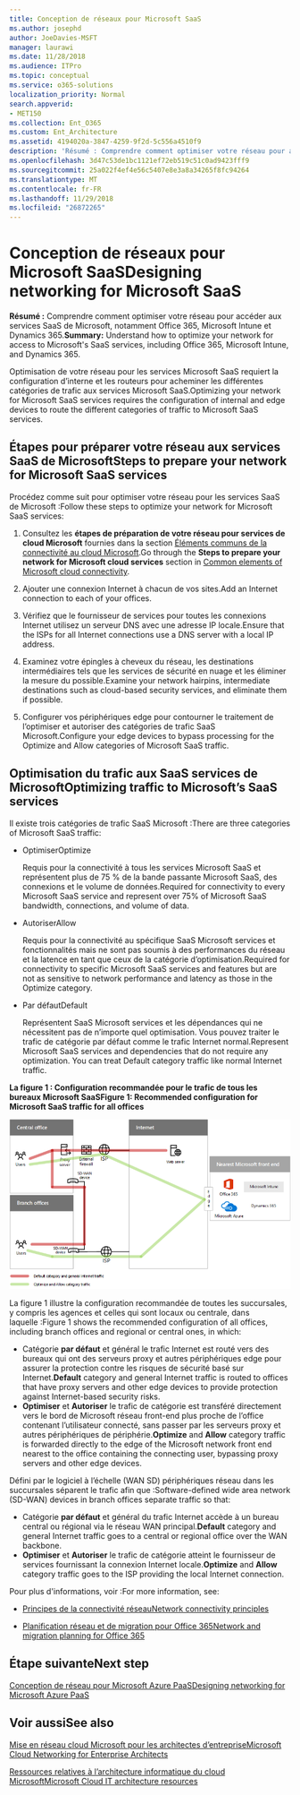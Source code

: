 ```yaml
---
title: Conception de réseaux pour Microsoft SaaS
ms.author: josephd
author: JoeDavies-MSFT
manager: laurawi
ms.date: 11/28/2018
ms.audience: ITPro
ms.topic: conceptual
ms.service: o365-solutions
localization_priority: Normal
search.appverid:
- MET150
ms.collection: Ent_O365
ms.custom: Ent_Architecture
ms.assetid: 4194020a-3847-4259-9f2d-5c556a4510f9
description: 'Résumé : Comprendre comment optimiser votre réseau pour accéder aux services SaaS de Microsoft, notamment Office 365, Microsoft Intune et Dynamics 365.'
ms.openlocfilehash: 3d47c53de1bc1121ef72eb519c51c0ad9423fff9
ms.sourcegitcommit: 25a022f4ef4e56c5407e8e3a8a34265f8fc94264
ms.translationtype: MT
ms.contentlocale: fr-FR
ms.lasthandoff: 11/29/2018
ms.locfileid: "26872265"
---
```

# <a name="designing-networking-for-microsoft-saas"></a><span data-ttu-id="3dfcd-103">Conception de réseaux pour Microsoft SaaS</span><span class="sxs-lookup"><span data-stu-id="3dfcd-103">Designing networking for Microsoft SaaS</span></span>

 <span data-ttu-id="3dfcd-104">**Résumé :** Comprendre comment optimiser votre réseau pour accéder aux services SaaS de Microsoft, notamment Office 365, Microsoft Intune et Dynamics 365.</span><span class="sxs-lookup"><span data-stu-id="3dfcd-104">**Summary:** Understand how to optimize your network for access to Microsoft's SaaS services, including Office 365, Microsoft Intune, and Dynamics 365.</span></span>
  
<span data-ttu-id="3dfcd-105">Optimisation de votre réseau pour les services Microsoft SaaS requiert la configuration d’interne et les routeurs pour acheminer les différentes catégories de trafic aux services Microsoft SaaS.</span><span class="sxs-lookup"><span data-stu-id="3dfcd-105">Optimizing your network for Microsoft SaaS services requires the configuration of internal and edge devices to route the different categories of traffic to Microsoft SaaS services.</span></span>
  
## <a name="steps-to-prepare-your-network-for-microsoft-saas-services"></a><span data-ttu-id="3dfcd-106">Étapes pour préparer votre réseau aux services SaaS de Microsoft</span><span class="sxs-lookup"><span data-stu-id="3dfcd-106">Steps to prepare your network for Microsoft SaaS services</span></span>

<span data-ttu-id="3dfcd-107">Procédez comme suit pour optimiser votre réseau pour les services SaaS de Microsoft :</span><span class="sxs-lookup"><span data-stu-id="3dfcd-107">Follow these steps to optimize your network for Microsoft SaaS services:</span></span>
  
1. <span data-ttu-id="3dfcd-108">Consultez les **étapes de préparation de votre réseau pour services de cloud Microsoft** fournies dans la section [Éléments communs de la connectivité au cloud Microsoft](common-elements-of-microsoft-cloud-connectivity.md).</span><span class="sxs-lookup"><span data-stu-id="3dfcd-108">Go through the **Steps to prepare your network for Microsoft cloud services** section in [Common elements of Microsoft cloud connectivity](common-elements-of-microsoft-cloud-connectivity.md).</span></span>
    
2. <span data-ttu-id="3dfcd-109">Ajouter une connexion Internet à chacun de vos sites.</span><span class="sxs-lookup"><span data-stu-id="3dfcd-109">Add an Internet connection to each of your offices.</span></span>
    
3. <span data-ttu-id="3dfcd-110">Vérifiez que le fournisseur de services pour toutes les connexions Internet utilisez un serveur DNS avec une adresse IP locale.</span><span class="sxs-lookup"><span data-stu-id="3dfcd-110">Ensure that the ISPs for all Internet connections use a DNS server with a local IP address.</span></span>
    
4. <span data-ttu-id="3dfcd-111">Examinez votre épingles à cheveux du réseau, les destinations intermédiaires tels que les services de sécurité en nuage et les éliminer la mesure du possible.</span><span class="sxs-lookup"><span data-stu-id="3dfcd-111">Examine your network hairpins, intermediate destinations such as cloud-based security services, and eliminate them if possible.</span></span>
    
5. <span data-ttu-id="3dfcd-112">Configurer vos périphériques edge pour contourner le traitement de l’optimiser et autoriser des catégories de trafic SaaS Microsoft.</span><span class="sxs-lookup"><span data-stu-id="3dfcd-112">Configure your edge devices to bypass processing for the Optimize and Allow categories of Microsoft SaaS traffic.</span></span>

## <a name="optimizing-traffic-to-microsofts-saas-services"></a><span data-ttu-id="3dfcd-113">Optimisation du trafic aux SaaS services de Microsoft</span><span class="sxs-lookup"><span data-stu-id="3dfcd-113">Optimizing traffic to Microsoft’s SaaS services</span></span>    

<span data-ttu-id="3dfcd-114">Il existe trois catégories de trafic SaaS Microsoft :</span><span class="sxs-lookup"><span data-stu-id="3dfcd-114">There are three categories of Microsoft SaaS traffic:</span></span>

- <span data-ttu-id="3dfcd-115">Optimiser</span><span class="sxs-lookup"><span data-stu-id="3dfcd-115">Optimize</span></span>

  <span data-ttu-id="3dfcd-116">Requis pour la connectivité à tous les services Microsoft SaaS et représentent plus de 75 % de la bande passante Microsoft SaaS, des connexions et le volume de données.</span><span class="sxs-lookup"><span data-stu-id="3dfcd-116">Required for connectivity to every Microsoft SaaS service and represent over 75% of Microsoft SaaS bandwidth, connections, and volume of data.</span></span>

- <span data-ttu-id="3dfcd-117">Autoriser</span><span class="sxs-lookup"><span data-stu-id="3dfcd-117">Allow</span></span>

  <span data-ttu-id="3dfcd-118">Requis pour la connectivité au spécifique SaaS Microsoft services et fonctionnalités mais ne sont pas soumis à des performances du réseau et la latence en tant que ceux de la catégorie d’optimisation.</span><span class="sxs-lookup"><span data-stu-id="3dfcd-118">Required for connectivity to specific Microsoft SaaS services and features but are not as sensitive to network performance and latency as those in the Optimize category.</span></span>

- <span data-ttu-id="3dfcd-119">Par défaut</span><span class="sxs-lookup"><span data-stu-id="3dfcd-119">Default</span></span>

  <span data-ttu-id="3dfcd-p101">Représentent SaaS Microsoft services et les dépendances qui ne nécessitent pas de n’importe quel optimisation. Vous pouvez traiter le trafic de catégorie par défaut comme le trafic Internet normal.</span><span class="sxs-lookup"><span data-stu-id="3dfcd-p101">Represent Microsoft SaaS services and dependencies that do not require any optimization. You can treat Default category traffic like normal Internet traffic.</span></span>


<span data-ttu-id="3dfcd-122">**La figure 1 : Configuration recommandée pour le trafic de tous les bureaux Microsoft SaaS**</span><span class="sxs-lookup"><span data-stu-id="3dfcd-122">**Figure 1: Recommended configuration for Microsoft SaaS traffic for all offices**</span></span>

![La figure 1 : Configuration recommandée pour le trafic de tous les bureaux Microsoft SaaS](media/Network-Poster/SaaS1.png)

<span data-ttu-id="3dfcd-124">La figure 1 illustre la configuration recommandée de toutes les succursales, y compris les agences et celles qui sont locaux ou centrale, dans laquelle :</span><span class="sxs-lookup"><span data-stu-id="3dfcd-124">Figure 1 shows the recommended configuration of all offices, including branch offices and regional or central ones, in which:</span></span>

- <span data-ttu-id="3dfcd-125">Catégorie **par défaut** et général le trafic Internet est routé vers des bureaux qui ont des serveurs proxy et autres périphériques edge pour assurer la protection contre les risques de sécurité basé sur Internet.</span><span class="sxs-lookup"><span data-stu-id="3dfcd-125">**Default** category and general Internet traffic is routed to offices that have proxy servers and other edge devices to provide protection against Internet-based security risks.</span></span>
- <span data-ttu-id="3dfcd-126">**Optimiser** et **Autoriser** le trafic de catégorie est transféré directement vers le bord de Microsoft réseau front-end plus proche de l’office contenant l’utilisateur connecté, sans passer par les serveurs proxy et autres périphériques de périphérie.</span><span class="sxs-lookup"><span data-stu-id="3dfcd-126">**Optimize** and **Allow** category traffic is forwarded directly to the edge of the Microsoft network front end nearest to the office containing the connecting user, bypassing proxy servers and other edge devices.</span></span>

<span data-ttu-id="3dfcd-127">Défini par le logiciel à l’échelle (WAN SD) périphériques réseau dans les succursales séparent le trafic afin que :</span><span class="sxs-lookup"><span data-stu-id="3dfcd-127">Software-defined wide area network (SD-WAN) devices in branch offices separate traffic so that:</span></span> 

- <span data-ttu-id="3dfcd-128">Catégorie **par défaut** et général du trafic Internet accède à un bureau central ou régional via le réseau WAN principal.</span><span class="sxs-lookup"><span data-stu-id="3dfcd-128">**Default** category and general Internet traffic goes to a central or regional office over the WAN backbone.</span></span> 
- <span data-ttu-id="3dfcd-129">**Optimiser** et **Autoriser** le trafic de catégorie atteint le fournisseur de services fournissant la connexion Internet locale.</span><span class="sxs-lookup"><span data-stu-id="3dfcd-129">**Optimize** and **Allow** category traffic goes to the ISP providing the local Internet connection.</span></span>
  
<span data-ttu-id="3dfcd-130">Pour plus d'informations, voir :</span><span class="sxs-lookup"><span data-stu-id="3dfcd-130">For more information, see:</span></span>
  
- [<span data-ttu-id="3dfcd-131">Principes de la connectivité réseau</span><span class="sxs-lookup"><span data-stu-id="3dfcd-131">Network connectivity principles</span></span>](https://aka.ms/expressrouteoffice365)

- [<span data-ttu-id="3dfcd-132">Planification réseau et de migration pour Office 365</span><span class="sxs-lookup"><span data-stu-id="3dfcd-132">Network and migration planning for Office 365</span></span>](https://aka.ms/tune)
    
## <a name="next-step"></a><span data-ttu-id="3dfcd-133">Étape suivante</span><span class="sxs-lookup"><span data-stu-id="3dfcd-133">Next step</span></span>

[<span data-ttu-id="3dfcd-134">Conception de réseau pour Microsoft Azure PaaS</span><span class="sxs-lookup"><span data-stu-id="3dfcd-134">Designing networking for Microsoft Azure PaaS</span></span>](designing-networking-for-microsoft-azure-paas.md)
    
## <a name="see-also"></a><span data-ttu-id="3dfcd-135">Voir aussi</span><span class="sxs-lookup"><span data-stu-id="3dfcd-135">See also</span></span>

[<span data-ttu-id="3dfcd-136">Mise en réseau cloud Microsoft pour les architectes d’entreprise</span><span class="sxs-lookup"><span data-stu-id="3dfcd-136">Microsoft Cloud Networking for Enterprise Architects</span></span>](microsoft-cloud-networking-for-enterprise-architects.md)
  
[<span data-ttu-id="3dfcd-137">Ressources relatives à l’architecture informatique du cloud Microsoft</span><span class="sxs-lookup"><span data-stu-id="3dfcd-137">Microsoft Cloud IT architecture resources</span></span>](microsoft-cloud-it-architecture-resources.md)

